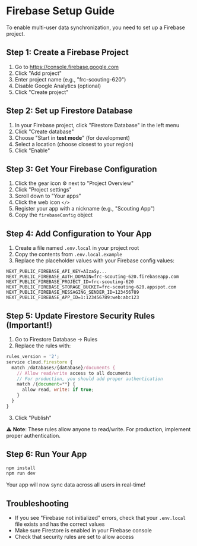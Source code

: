 # Firebase Setup Guide

To enable multi-user data synchronization, you need to set up a Firebase project.

## Step 1: Create a Firebase Project

1. Go to https://console.firebase.google.com
2. Click "Add project"
3. Enter project name (e.g., "frc-scouting-620")
4. Disable Google Analytics (optional)
5. Click "Create project"

## Step 2: Set up Firestore Database

1. In your Firebase project, click "Firestore Database" in the left menu
2. Click "Create database"
3. Choose "Start in **test mode**" (for development)
4. Select a location (choose closest to your region)
5. Click "Enable"

## Step 3: Get Your Firebase Configuration

1. Click the gear icon ⚙️ next to "Project Overview"
2. Click "Project settings"
3. Scroll down to "Your apps"
4. Click the web icon `</>`
5. Register your app with a nickname (e.g., "Scouting App")
6. Copy the `firebaseConfig` object

## Step 4: Add Configuration to Your App

1. Create a file named `.env.local` in your project root
2. Copy the contents from `.env.local.example`
3. Replace the placeholder values with your Firebase config values:

```
NEXT_PUBLIC_FIREBASE_API_KEY=AIzaSy...
NEXT_PUBLIC_FIREBASE_AUTH_DOMAIN=frc-scouting-620.firebaseapp.com
NEXT_PUBLIC_FIREBASE_PROJECT_ID=frc-scouting-620
NEXT_PUBLIC_FIREBASE_STORAGE_BUCKET=frc-scouting-620.appspot.com
NEXT_PUBLIC_FIREBASE_MESSAGING_SENDER_ID=123456789
NEXT_PUBLIC_FIREBASE_APP_ID=1:123456789:web:abc123
```

## Step 5: Update Firestore Security Rules (Important!)

1. Go to Firestore Database → Rules
2. Replace the rules with:

```javascript
rules_version = '2';
service cloud.firestore {
  match /databases/{database}/documents {
    // Allow read/write access to all documents
    // For production, you should add proper authentication
    match /{document=**} {
      allow read, write: if true;
    }
  }
}
```

3. Click "Publish"

⚠️ **Note**: These rules allow anyone to read/write. For production, implement proper authentication.

## Step 6: Run Your App

```bash
npm install
npm run dev
```

Your app will now sync data across all users in real-time!

## Troubleshooting

- If you see "Firebase not initialized" errors, check that your `.env.local` file exists and has the correct values
- Make sure Firestore is enabled in your Firebase console
- Check that security rules are set to allow access
